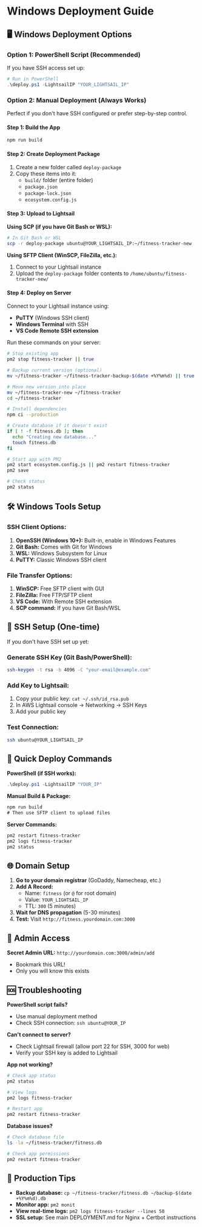 # Windows Deployment Guide

## 🖥️ Windows Deployment Options

### Option 1: PowerShell Script (Recommended)

If you have SSH access set up:

```powershell
# Run in PowerShell
.\deploy.ps1 -LightsailIP "YOUR_LIGHTSAIL_IP"
```

### Option 2: Manual Deployment (Always Works)

Perfect if you don't have SSH configured or prefer step-by-step control.

#### Step 1: Build the App
```cmd
npm run build
```

#### Step 2: Create Deployment Package
1. Create a new folder called `deploy-package`
2. Copy these items into it:
   - `build/` folder (entire folder)
   - `package.json`
   - `package-lock.json`
   - `ecosystem.config.js`

#### Step 3: Upload to Lightsail
**Using SCP (if you have Git Bash or WSL):**
```bash
# In Git Bash or WSL
scp -r deploy-package ubuntu@YOUR_LIGHTSAIL_IP:~/fitness-tracker-new
```

**Using SFTP Client (WinSCP, FileZilla, etc.):**
1. Connect to your Lightsail instance
2. Upload the `deploy-package` folder contents to `/home/ubuntu/fitness-tracker-new/`

#### Step 4: Deploy on Server
Connect to your Lightsail instance using:
- **PuTTY** (Windows SSH client)
- **Windows Terminal** with SSH
- **VS Code Remote SSH extension**

Run these commands on your server:
```bash
# Stop existing app
pm2 stop fitness-tracker || true

# Backup current version (optional)
mv ~/fitness-tracker ~/fitness-tracker-backup-$(date +%Y%m%d) || true

# Move new version into place
mv ~/fitness-tracker-new ~/fitness-tracker
cd ~/fitness-tracker

# Install dependencies
npm ci --production

# Create database if it doesn't exist
if [ ! -f fitness.db ]; then
  echo "Creating new database..."
  touch fitness.db
fi

# Start app with PM2
pm2 start ecosystem.config.js || pm2 restart fitness-tracker
pm2 save

# Check status
pm2 status
```

## 🛠️ Windows Tools Setup

### SSH Client Options:
1. **OpenSSH (Windows 10+):** Built-in, enable in Windows Features
2. **Git Bash:** Comes with Git for Windows
3. **WSL:** Windows Subsystem for Linux
4. **PuTTY:** Classic Windows SSH client

### File Transfer Options:
1. **WinSCP:** Free SFTP client with GUI
2. **FileZilla:** Free FTP/SFTP client
3. **VS Code:** With Remote SSH extension
4. **SCP command:** If you have Git Bash/WSL

## 🔧 SSH Setup (One-time)

If you don't have SSH set up yet:

### Generate SSH Key (Git Bash/PowerShell):
```bash
ssh-keygen -t rsa -b 4096 -C "your-email@example.com"
```

### Add Key to Lightsail:
1. Copy your public key: `cat ~/.ssh/id_rsa.pub`
2. In AWS Lightsail console → Networking → SSH Keys
3. Add your public key

### Test Connection:
```bash
ssh ubuntu@YOUR_LIGHTSAIL_IP
```

## 🚀 Quick Deploy Commands

**PowerShell (if SSH works):**
```powershell
.\deploy.ps1 -LightsailIP "YOUR_IP"
```

**Manual Build & Package:**
```cmd
npm run build
# Then use SFTP client to upload files
```

**Server Commands:**
```bash
pm2 restart fitness-tracker
pm2 logs fitness-tracker
pm2 status
```

## 🌐 Domain Setup

1. **Go to your domain registrar** (GoDaddy, Namecheap, etc.)
2. **Add A Record:**
   - Name: `fitness` (or `@` for root domain)
   - Value: `YOUR_LIGHTSAIL_IP`
   - TTL: `300` (5 minutes)
3. **Wait for DNS propagation** (5-30 minutes)
4. **Test:** Visit `http://fitness.yourdomain.com:3000`

## 🔐 Admin Access

**Secret Admin URL:** `http://yourdomain.com:3000/admin/add`
- Bookmark this URL!
- Only you will know this exists

## 🆘 Troubleshooting

**PowerShell script fails?**
- Use manual deployment method
- Check SSH connection: `ssh ubuntu@YOUR_IP`

**Can't connect to server?**
- Check Lightsail firewall (allow port 22 for SSH, 3000 for web)
- Verify your SSH key is added to Lightsail

**App not working?**
```bash
# Check app status
pm2 status

# View logs
pm2 logs fitness-tracker

# Restart app
pm2 restart fitness-tracker
```

**Database issues?**
```bash
# Check database file
ls -la ~/fitness-tracker/fitness.db

# Check app permissions
pm2 restart fitness-tracker
```

## 🎯 Production Tips

- **Backup database:** `cp ~/fitness-tracker/fitness.db ~/backup-$(date +%Y%m%d).db`
- **Monitor app:** `pm2 monit`
- **View real-time logs:** `pm2 logs fitness-tracker --lines 50`
- **SSL setup:** See main DEPLOYMENT.md for Nginx + Certbot instructions